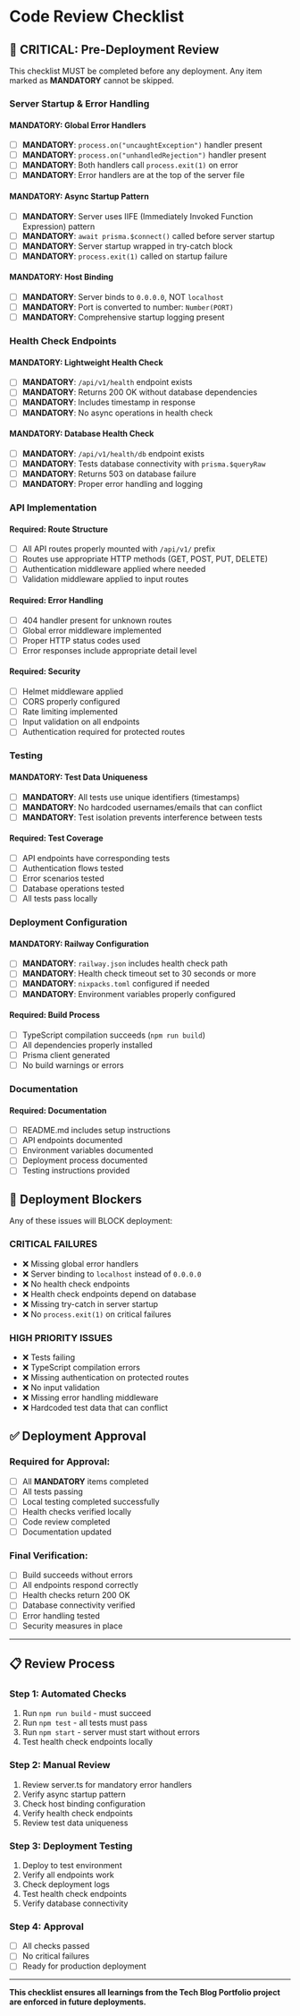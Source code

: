 # Code Review Checklist

## 🚨 **CRITICAL: Pre-Deployment Review**

This checklist MUST be completed before any deployment. Any item marked as **MANDATORY** cannot be skipped.

### **Server Startup & Error Handling**

#### **MANDATORY: Global Error Handlers**
- [ ] **MANDATORY**: `process.on("uncaughtException")` handler present
- [ ] **MANDATORY**: `process.on("unhandledRejection")` handler present
- [ ] **MANDATORY**: Both handlers call `process.exit(1)` on error
- [ ] **MANDATORY**: Error handlers are at the top of the server file

#### **MANDATORY: Async Startup Pattern**
- [ ] **MANDATORY**: Server uses IIFE (Immediately Invoked Function Expression) pattern
- [ ] **MANDATORY**: `await prisma.$connect()` called before server startup
- [ ] **MANDATORY**: Server startup wrapped in try-catch block
- [ ] **MANDATORY**: `process.exit(1)` called on startup failure

#### **MANDATORY: Host Binding**
- [ ] **MANDATORY**: Server binds to `0.0.0.0`, NOT `localhost`
- [ ] **MANDATORY**: Port is converted to number: `Number(PORT)`
- [ ] **MANDATORY**: Comprehensive startup logging present

### **Health Check Endpoints**

#### **MANDATORY: Lightweight Health Check**
- [ ] **MANDATORY**: `/api/v1/health` endpoint exists
- [ ] **MANDATORY**: Returns 200 OK without database dependencies
- [ ] **MANDATORY**: Includes timestamp in response
- [ ] **MANDATORY**: No async operations in health check

#### **MANDATORY: Database Health Check**
- [ ] **MANDATORY**: `/api/v1/health/db` endpoint exists
- [ ] **MANDATORY**: Tests database connectivity with `prisma.$queryRaw`
- [ ] **MANDATORY**: Returns 503 on database failure
- [ ] **MANDATORY**: Proper error handling and logging

### **API Implementation**

#### **Required: Route Structure**
- [ ] All API routes properly mounted with `/api/v1/` prefix
- [ ] Routes use appropriate HTTP methods (GET, POST, PUT, DELETE)
- [ ] Authentication middleware applied where needed
- [ ] Validation middleware applied to input routes

#### **Required: Error Handling**
- [ ] 404 handler present for unknown routes
- [ ] Global error middleware implemented
- [ ] Proper HTTP status codes used
- [ ] Error responses include appropriate detail level

#### **Required: Security**
- [ ] Helmet middleware applied
- [ ] CORS properly configured
- [ ] Rate limiting implemented
- [ ] Input validation on all endpoints
- [ ] Authentication required for protected routes

### **Testing**

#### **MANDATORY: Test Data Uniqueness**
- [ ] **MANDATORY**: All tests use unique identifiers (timestamps)
- [ ] **MANDATORY**: No hardcoded usernames/emails that can conflict
- [ ] **MANDATORY**: Test isolation prevents interference between tests

#### **Required: Test Coverage**
- [ ] API endpoints have corresponding tests
- [ ] Authentication flows tested
- [ ] Error scenarios tested
- [ ] Database operations tested
- [ ] All tests pass locally

### **Deployment Configuration**

#### **MANDATORY: Railway Configuration**
- [ ] **MANDATORY**: `railway.json` includes health check path
- [ ] **MANDATORY**: Health check timeout set to 30 seconds or more
- [ ] **MANDATORY**: `nixpacks.toml` configured if needed
- [ ] **MANDATORY**: Environment variables properly configured

#### **Required: Build Process**
- [ ] TypeScript compilation succeeds (`npm run build`)
- [ ] All dependencies properly installed
- [ ] Prisma client generated
- [ ] No build warnings or errors

### **Documentation**

#### **Required: Documentation**
- [ ] README.md includes setup instructions
- [ ] API endpoints documented
- [ ] Environment variables documented
- [ ] Deployment process documented
- [ ] Testing instructions provided

## 🚨 **Deployment Blockers**

Any of these issues will BLOCK deployment:

### **CRITICAL FAILURES**
- ❌ Missing global error handlers
- ❌ Server binding to `localhost` instead of `0.0.0.0`
- ❌ No health check endpoints
- ❌ Health check endpoints depend on database
- ❌ Missing try-catch in server startup
- ❌ No `process.exit(1)` on critical failures

### **HIGH PRIORITY ISSUES**
- ❌ Tests failing
- ❌ TypeScript compilation errors
- ❌ Missing authentication on protected routes
- ❌ No input validation
- ❌ Missing error handling middleware
- ❌ Hardcoded test data that can conflict

## ✅ **Deployment Approval**

### **Required for Approval:**
- [ ] All **MANDATORY** items completed
- [ ] All tests passing
- [ ] Local testing completed successfully
- [ ] Health checks verified locally
- [ ] Code review completed
- [ ] Documentation updated

### **Final Verification:**
- [ ] Build succeeds without errors
- [ ] All endpoints respond correctly
- [ ] Health checks return 200 OK
- [ ] Database connectivity verified
- [ ] Error handling tested
- [ ] Security measures in place

---

## 📋 **Review Process**

### **Step 1: Automated Checks**
1. Run `npm run build` - must succeed
2. Run `npm test` - all tests must pass
3. Run `npm start` - server must start without errors
4. Test health check endpoints locally

### **Step 2: Manual Review**
1. Review server.ts for mandatory error handlers
2. Verify async startup pattern
3. Check host binding configuration
4. Verify health check endpoints
5. Review test data uniqueness

### **Step 3: Deployment Testing**
1. Deploy to test environment
2. Verify all endpoints work
3. Check deployment logs
4. Test health check endpoints
5. Verify database connectivity

### **Step 4: Approval**
- [ ] All checks passed
- [ ] No critical failures
- [ ] Ready for production deployment

---

**This checklist ensures all learnings from the Tech Blog Portfolio project are enforced in future deployments.**
